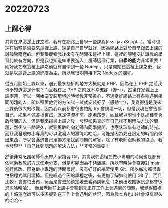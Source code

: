 # 20220723

## 上課心得

其實在來這邊上課之前，我有在網路上自學一些課程(css, javaScript...)，當時也還在猶豫是否要來這裡上課，還是自己自學就好，因為網路上對於自學跟去上課的討論蠻兩極的。但我很慶幸我後來有花時間來這裡上課，這裡的課程安排讓我的學習比較有方向，但是我也知道如果要進入工程師這個行業，**自學的能力**非常重要！剛好我在來這裡上課之前就有自學到一些 Nodejs，只是開始在這裡上課之後，我就是以這邊上課的進度為主，所以我很期待接下來 Nodejs 的課程。

從五月開始上課以來，遇到最多挫折的地方大概就是 PHP，因為在上 PHP 之前我也不知道這是什麼？而且我在上 PHP 之前就不幸確診（慘～），然後在家線上上課兩週，所以一開始要安裝環境的時候我非常擔心，不過幸好網路上有各種遇到相同問題的人，所以照著他們的方法試一試就安裝好了（感動^\_^），我覺得這是我來上課後很大的改變，因為我以前都會很害怕亂 try 會搞壞一切，但是我現在會告訴自己，如果不做各種嘗試，就是停滯不前、原地踏步。而且我以前也不是那種會勇敢發問的人，但是我來這邊上課之後，發現如果真的有自己找不到解決方法的問題，然後又卡關很久，就要勇敢的向老師和同學提問，也應該珍惜有老師的時光。而且我發現做小專真的可以激發人的潛能哈哈哈，可能是因為要在限定的時間內做出東西，所以會逼迫自己用盡方法找到問題的解答，除了有老師跟助教的協助，我也發現**「自己找到問題的解決方法」**非常的重要！

然後非常感謝老師今天帶大家複習 Git，其實我們這組在做小專題的時候也是都有依照助教教的方式使用分支，但是可能因為不夠熟練，所以有時候會直接對 main 進行修改，因為做小專題的時間很趕，沒有好好的練習使用 Git，所以每次都很害怕把程式碼用壞掉。但是經過今天的課程之後，有更加了解如何使用 Git 了，而且比較不會害怕出錯，反而是會更加鎮定地去看錯誤訊息（之前出現錯誤訊息都會很恐慌哈哈哈）。
而且老師在上課中會聊到真正在工作上會遇到的問題，我覺得超棒的！係望老師可以多多提到在工作上會遇到的狀況，因為我本身也出社會沒有很久哈哈哈～
